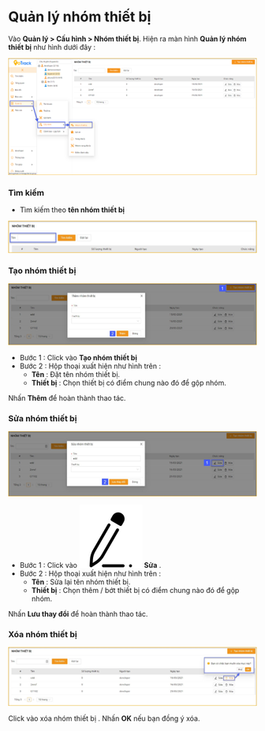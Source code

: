 # Quản lý nhóm thiết bị

<div id="equipment-group" >
</div>

 Vào **Quản lý > Cấu hình > Nhóm thiết bị**. Hiện ra màn hình **Quản lý nhóm thiết bị** như hình dưới đây : 

 <span style="display:block;text-align:left">![Interface Web](/docs/assets/images/web-interface/device/equipment-group.png)

 ### Tìm kiếm 

* Tìm kiếm theo **tên nhóm thiết bị**

 <span style="display:block;text-align:left">![Interface Web](/docs/assets/images/web-interface/map/search-equipment-group.jpg)

### Tạo nhóm thiết bị

<span style="display:block;text-align:left">![Interface Web](/docs/assets/images/web-interface/map/add-equipment-group.jpg)

* Bước 1 : Click vào **Tạo nhóm thiết bị** 
* Bước 2 : Hộp thoại xuất hiện như hình trên :
    * **Tên** : Đặt tên nhóm thiết bị.
    * **Thiết bị** : Chọn thiết bị có điểm chung nào đó để gộp nhóm.

Nhấn **Thêm** để hoàn thành thao tác.

### Sửa nhóm thiết bị 

<span style="display:block;text-align:left">![Interface Web](/docs/assets/images/web-interface/map/edit-equipment-group.jpg)

- Bước 1 : Click vào <span class="icon-left svg-filter-serch">![Ok](/docs/assets/images/web-interface/icon/SVG/icons8-edit.svg) **Sửa** .
- Bước 2 : Hộp thoại xuất hiện như hình trên :
    * **Tên** : Sửa lại tên nhóm thiết bị.
    * **Thiết bị** : Chọn thêm / bớt thiết bị có điểm chung nào đó để gộp nhóm.

Nhấn **Lưu thay đổi** để hoàn thành thao tác.

### Xóa nhóm thiết bị 

<span style="display:block;text-align:left">![Interface Web](/docs/assets/images/web-interface/map/delete-equipment-group.jpg)

Click vào xóa nhóm thiết bị . Nhấn **OK** nếu bạn đồng ý xóa. 

